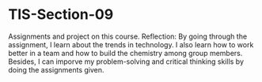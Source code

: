 # TIS-Section-09
Assignments and project on this course.
Reflection: By going through the assignment, I learn about the trends in technology. I also learn how to work better in a team and how to build the chemistry among group members. Besides, I can imporve
            my problem-solving and critical thinking skills by doing the assignments given.
